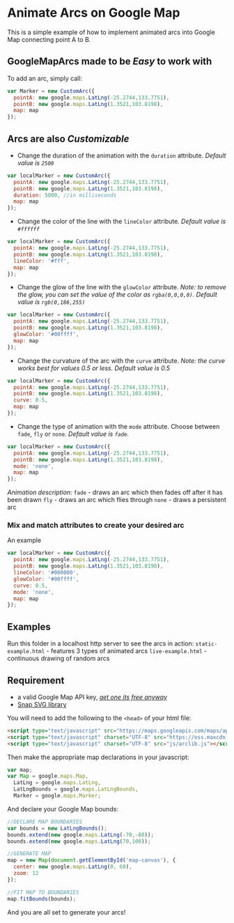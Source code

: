# Animate Arcs on Google Map
This is a simple example of how to implement animated arcs into Google Map connecting point A to B.

## GoogleMapArcs made to be **_Easy_** to work with
To add an arc, simply call:
```javascript
var Marker = new CustomArc({
  pointA: new google.maps.LatLng(-25.2744,133.7751),
  pointB: new google.maps.LatLng(1.3521,103.8198),
  map: map
});
```

## Arcs are also **_Customizable_**
- Change the duration of the animation with the `duration` attribute. _Default value is `2500`_
```javascript
var localMarker = new CustomArc({
  pointA: new google.maps.LatLng(-25.2744,133.7751),
  pointB: new google.maps.LatLng(1.3521,103.8198),
  duration: 5000, //in milliseconds
  map: map
});
```

- Change the color of the line with the `lineColor` attribute. _Default value is `#ffffff`_
```javascript
var localMarker = new CustomArc({
  pointA: new google.maps.LatLng(-25.2744,133.7751),
  pointB: new google.maps.LatLng(1.3521,103.8198),
  lineColor: '#fff',
  map: map
});
```

- Change the glow of the line with the `glowColor` attribute. _Note: to remove the glow, you can set the value of the color as `rgba(0,0,0,0)`. Default value is `rgb(0,186,255)`_
```javascript
var localMarker = new CustomArc({
  pointA: new google.maps.LatLng(-25.2744,133.7751),
  pointB: new google.maps.LatLng(1.3521,103.8198),
  glowColor: '#00ffff',
  map: map
});
```

- Change the curvature of the arc with the `curve` attribute. _Note: the curve works best for values 0.5 or less. Default value is 0.5_
```javascript
var localMarker = new CustomArc({
  pointA: new google.maps.LatLng(-25.2744,133.7751),
  pointB: new google.maps.LatLng(1.3521,103.8198),
  curve: 0.5,
  map: map
});
```

- Change the type of animation with the `mode` attribute. Choose between `fade`, `fly` or `none`. _Default value is `fade`._
```javascript
var localMarker = new CustomArc({
  pointA: new google.maps.LatLng(-25.2744,133.7751),
  pointB: new google.maps.LatLng(1.3521,103.8198),
  mode: 'none',
  map: map
});
```
_Animation description:_
`fade` - draws an arc which then fades off after it has been drawn
`fly` - draws an arc which flies through
`none` - draws a persistent arc

### Mix and match attributes to create your desired arc
An example
```javascript
var localMarker = new CustomArc({
  pointA: new google.maps.LatLng(-25.2744,133.7751),
  pointB: new google.maps.LatLng(1.3521,103.8198),
  lineColor: '#000000',
  glowColor: '#00ffff',
  curve: 0.5,
  mode: 'none',
  map: map
});
```

## Examples
Run this folder in a localhost http server to see the arcs in action:
`static-example.html` - features 3 types of animated arcs
`live-example.html` - continuous drawing of random arcs

## Requirement
- a valid Google Map API key, [*get one its free anyway*](https://developers.google.com/maps/documentation/javascript/get-api-key)
- [Snap SVG library](http://snapsvg.io/)

You will need to add the following to the `<head>` of your html file:
```html
<script type="text/javascript" src="https://maps.googleapis.com/maps/api/js?libraries=geometry,places&amp;ext=.js"></script>
<script type="text/javascript" charset="UTF-8" src="https://oss.maxcdn.com/libs/snapsvg/0.1.0/snap.svg-min.js"></script>
<script type="text/javascript" charset="UTF-8" src="js/arclib.js"></script>
```

Then make the appropriate map declarations in your javascript:
```javascript
var map;
var Map = google.maps.Map,
  LatLng = google.maps.LatLng,
  LatLngBounds = google.maps.LatLngBounds,
  Marker = google.maps.Marker;
```

And declare your Google Map bounds:
```javascript
//DECLARE MAP BOUNDARIES
var bounds = new LatLngBounds();
bounds.extend(new google.maps.LatLng(-70,-80));
bounds.extend(new google.maps.LatLng(70,100));

//GENERATE MAP
map = new Map(document.getElementById('map-canvas'), {
  center: new google.maps.LatLng(0, 60),
  zoom: 12
});

//FIT MAP TO BOUNDARIES
map.fitBounds(bounds);
```

And you are all set to generate your arcs!
